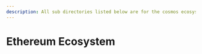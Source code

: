```yaml
---
description: All sub directories listed below are for the cosmos ecosystem
---
```


# Ethereum Ecosystem

